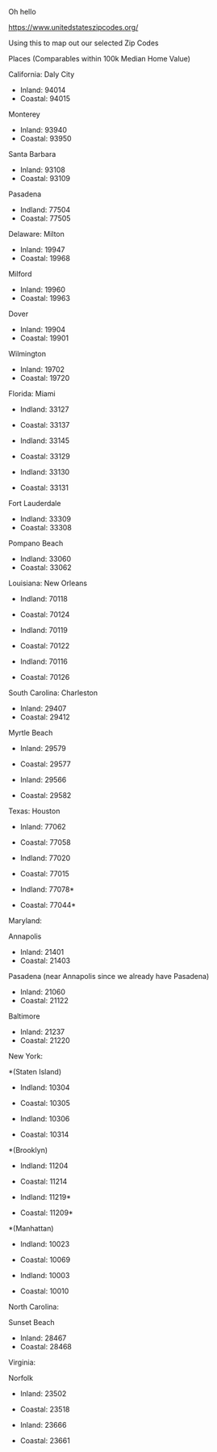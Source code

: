 Oh hello

https://www.unitedstateszipcodes.org/

Using this to map out our selected Zip Codes


Places (Comparables within 100k Median Home Value)

California:
Daly City
- Inland: 94014
- Coastal: 94015

Monterey
- Inland: 93940
- Coastal: 93950

Santa Barbara

- Inland: 93108
- Coastal: 93109

Pasadena
- Indland: 77504
- Coastal: 77505


Delaware:
Milton
- Inland: 19947
- Coastal: 19968

Milford
- Inland: 19960
- Coastal: 19963

Dover
- Inland: 19904
- Coastal: 19901

Wilmington
- Inland: 19702
- Coastal: 19720



Florida:
Miami
- Indland: 33127
- Coastal: 33137

- Indland: 33145
- Coastal: 33129

- Indland: 33130
- Coastal: 33131

Fort Lauderdale
- Indland: 33309
- Coastal: 33308

Pompano Beach
- Indland: 33060
- Coastal: 33062


Louisiana:
New Orleans
- Indland: 70118
- Coastal: 70124

- Indland: 70119
- Coastal: 70122

- Indland: 70116
- Coastal: 70126

South Carolina:
Charleston
- Inland: 29407
- Coastal: 29412

Myrtle Beach
- Inland: 29579
- Coastal: 29577

- Inland: 29566
- Coastal: 29582






Texas:
Houston
- Inland: 77062
- Coastal: 77058

- Indland: 77020
- Coastal: 77015

- Indland: 77078*
- Coastal: 77044*

Maryland:

Annapolis
- Inland: 21401
- Coastal: 21403

Pasadena (near Annapolis since we already have Pasadena)
- Inland: 21060
- Coastal: 21122

Baltimore
- Inland: 21237
- Coastal: 21220


New York:

*(Staten Island)
- Indland: 10304
- Coastal: 10305

- Indland: 10306
- Coastal: 10314

*(Brooklyn)
- Indland: 11204
- Coastal: 11214

- Indland: 11219*
- Coastal: 11209*

*(Manhattan)
- Indland: 10023
- Coastal: 10069

- Indland: 10003
- Coastal: 10010


North Carolina:

Sunset Beach
- Inland: 28467
- Coastal: 28468


Virginia:

Norfolk
- Inland: 23502
- Coastal: 23518

- Inland: 23666
- Coastal: 23661



